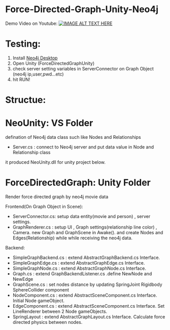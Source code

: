 # Force-Directed-Graph-Unity-Neo4j

Demo Video on Youtube: 
[![IMAGE ALT TEXT HERE](http://img.youtube.com/vi/gEigfzGDBM4/0.jpg)](http://www.youtube.com/watch?v=gEigfzGDBM4)


# Testing:

1. Install [Neo4j Desktop](https://neo4j.com/download/)
2. Open Unity (ForceDirectedGraphUnity)
3. check server setting variables in ServerConnector on Graph Object (neo4j ip,user,pwd...etc)
4. hit RUN!


# Structue:

# NeoUnity: VS Folder
defination of Neo4j data class such like Nodes and Relationships
 - Server.cs : connect to Neo4j server and put data value in Node and Relationship class

it produced NeoUnity.dll for unity project below.

# ForceDirectedGraph: Unity Folder
Render force directed graph by neo4j movie data


Frontend(On Graph Object in Scene):
 - ServerConnector.cs: setup data entity(movie and person) , server settings.
 - GraphRenderer.cs  : setup UI , Graph settings(relationship line color) , Camera.
 new Graph and GraphScene in Awake(). and create Nodes and Edges(Relationship) while while receiving the neo4j data.
 
Backend:

 - SimpleGraphBackend.cs : extend AbstractGraphBackend.cs Interface.
 - SimpleGraphEdge.cs : extend AbstractGraphEdge.cs Interface.
 - SimpleGraphNode.cs : extend AbstractGraphNode.cs Interface.
 - Graph.cs : extend GraphBackendListener.cs .define NewNode and NewEdge
 - GraphScene.cs : set nodes distance by updating SpringJoint Rigidbody SphereCollider component 
 - NodeComponent.cs : extend AbstractSceneComponent.cs Interface. Initial Node gameObject.
 - EdgeComponent.cs : extend AbstractSceneComponent.cs Interface. Set LineRenderer between 2 Node gameObjects.
 - SpringLayout : extend AbstractGraphLayout.cs Interface. Calculate force directed physics between nodes. 
